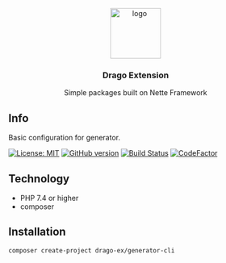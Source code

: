 <p align="center">
  <img src="https://avatars0.githubusercontent.com/u/11717487?s=400&u=40ecb522587ebbcfe67801ccb6f11497b259f84b&v=4" width="100" alt="logo">
</p>

<h3 align="center">Drago Extension</h3>
<p align="center">Simple packages built on Nette Framework</p>

## Info
Basic configuration for generator.

[![License: MIT](https://img.shields.io/badge/License-MIT-yellow.svg)](https://raw.githubusercontent.com/drago-ex/generator/master/license.md)
[![GitHub version](https://badge.fury.io/gh/drago-ex%2Fgenerator-cli.svg)](https://badge.fury.io/gh/drago-ex%2Fgenerator-cli)
[![Build Status](https://travis-ci.org/drago-ex/generator-cli.svg?branch=master)](https://travis-ci.org/drago-ex/generator-cli)
[![CodeFactor](https://www.codefactor.io/repository/github/drago-ex/generator-cli/badge)](https://www.codefactor.io/repository/github/drago-ex/generator-cli)

## Technology
- PHP 7.4 or higher
- composer

## Installation
```
composer create-project drago-ex/generator-cli
```
